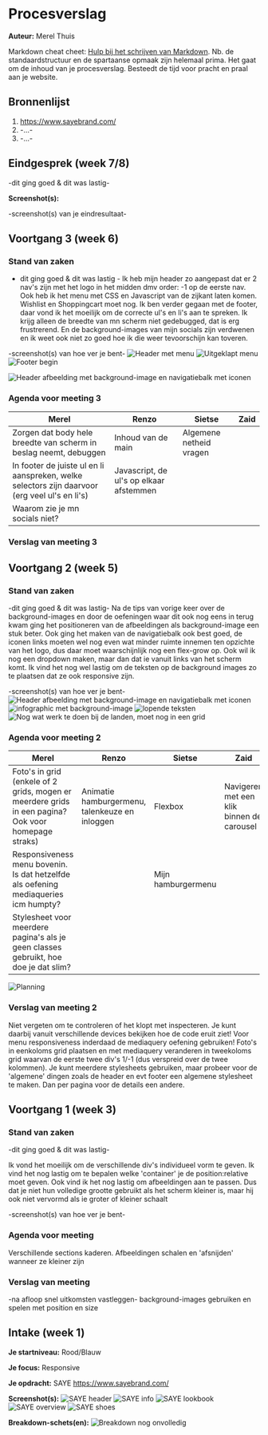 # Procesverslag
**Auteur:** Merel Thuis

Markdown cheat cheet: [Hulp bij het schrijven van Markdown](https://github.com/adam-p/markdown-here/wiki/Markdown-Cheatsheet). Nb. de standaardstructuur en de spartaanse opmaak zijn helemaal prima. Het gaat om de inhoud van je procesverslag. Besteedt de tijd voor pracht en praal aan je website.



## Bronnenlijst
1. https://www.sayebrand.com/
2. -...-
3. -...-



## Eindgesprek (week 7/8)

-dit ging goed & dit was lastig-

**Screenshot(s):**

-screenshot(s) van je eindresultaat-



## Voortgang 3 (week 6)

### Stand van zaken
- dit ging goed & dit was lastig -
Ik heb mijn header zo aangepast dat er 2 nav's zijn met het logo in het midden dmv order: -1 op de eerste nav. Ook heb ik het menu met CSS en Javascript van de zijkant laten komen. Wishlist en Shoppingcart moet nog. Ik ben verder gegaan met de footer, daar vond ik het moeilijk om de correcte ul's en li's aan te spreken. Ik krijg alleen de breedte van mn scherm niet gedebugged, dat is erg frustrerend. En de background-images van mijn socials zijn verdwenen en ik weet ook niet zo goed hoe ik die weer tevoorschijn kan toveren.

-screenshot(s) van hoe ver je bent-
![Header met menu]("images/voortgang3-1")
![Uitgeklapt menu]("images/voortgang3-2")
![Footer begin]("images/voortgang3-3")


![Header afbeelding met background-image en navigatiebalk met iconen](images/screen-voortgang2-1.png)
### Agenda voor meeting 3

| Merel | Renzo | Sietse | Zaid |
| ----- | ----- | ------ | ---- |
| Zorgen dat body hele breedte van scherm in beslag neemt, debuggen | Inhoud van de main | Algemene netheid vragen |   |
| In footer de juiste ul en li aanspreken, welke selectors zijn daarvoor (erg veel ul's en li's) | Javascript, de ul's op elkaar afstemmen |   |   |
| Waarom zie je mn socials niet? |   |   |   |

### Verslag van meeting 3



## Voortgang 2 (week 5)

### Stand van zaken

-dit ging goed & dit was lastig-
Na de tips van vorige keer over de background-images en door de oefeningen waar dit ook nog eens in terug kwam ging het positioneren van de afbeeldingen als background-image een stuk beter. Ook ging het maken van de navigatiebalk ook best goed, de iconen links moeten wel nog even wat minder ruimte innemen ten opzichte van het logo, dus daar moet waarschijnlijk nog een flex-grow op. Ook wil ik nog een dropdown maken, maar dan dat ie vanuit links van het scherm komt. Ik vind het nog wel lastig om de teksten op de background images zo te plaatsen dat ze ook responsive zijn.

-screenshot(s) van hoe ver je bent-
![Header afbeelding met background-image en navigatiebalk met iconen](images/screen-voortgang2-1.png)
![infographic met background-image](images/screen-voortgang2-2.png)
![lopende teksten](images/screen-voortgang2-3.png)
![Nog wat werk te doen bij de landen, moet nog in een grid](images/screen-voortgang2-4.png)

### Agenda voor meeting 2

| Merel | Renzo | Sietse | Zaid |
| ----- | ----- | ------ | ---- |
| Foto's in grid (enkele of 2 grids, mogen er meerdere grids in een pagina? Ook voor homepage straks) | Animatie hamburgermenu, talenkeuze en inloggen | Flexbox | Navigeren met een klik binnen de carousel |
| Responsiveness menu bovenin. Is dat hetzelfde als oefening mediaqueries icm humpty? |  | Mijn hamburgermenu |   |
| Stylesheet voor meerdere pagina's als je geen classes gebruikt, hoe doe je dat slim? |  |  |  |

![Planning](images/planning-voortgang2.jpeg)

### Verslag van meeting 2
Niet vergeten om te controleren of het klopt met inspecteren. Je kunt daarbij vanuit verschillende devices bekijken hoe de code eruit ziet! 
Voor menu responsiveness inderdaad de mediaquery oefening gebruiken!
Foto's in eenkoloms grid plaatsen en met mediaquery veranderen in tweekoloms grid waarvan de eerste twee div's 1/-1 (dus verspreid over de twee kolommen).
Je kunt meerdere stylesheets gebruiken, maar probeer voor de 'algemene' dingen zoals de header en evt footer een algemene stylesheet te maken. Dan per pagina voor de details een andere.

## Voortgang 1 (week 3)

### Stand van zaken

-dit ging goed & dit was lastig-

Ik vond het moeilijk om de verschillende div's individueel vorm te geven. Ik vind het nog lastig om te bepalen welke 'container' je de position:relative moet geven.
Ook vind ik het nog lastig om afbeeldingen aan te passen. Dus dat je niet hun volledige grootte gebruikt als het scherm kleiner is, maar hij ook niet vervormd als ie groter of kleiner schaalt

-screenshot(s) van hoe ver je bent-

### Agenda voor meeting

Verschillende sections kaderen.
Afbeeldingen schalen en 'afsnijden' wanneer ze kleiner zijn

### Verslag van meeting

-na afloop snel uitkomsten vastleggen-
background-images gebruiken en spelen met position en size


## Intake (week 1)

**Je startniveau:** Rood/Blauw

**Je focus:** Responsive

**Je opdracht:** SAYE https://www.sayebrand.com/

**Screenshot(s):**
![SAYE header](/images/SAYE-header.png)
![SAYE info](/images/SAYE-info.png)
![SAYE lookbook](/images/SAYE-lookbook.png)
![SAYE overview](/images/SAYE-overview.png)
![SAYE shoes](/images/SAYE-shoes.png)

**Breakdown-schets(en):**
![Breakdown nog onvolledig](/images/Breakdown.png)
